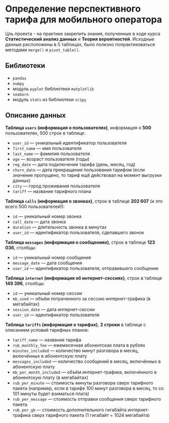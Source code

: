 # Определение перспективного тарифа для мобильного оператора

Цль проекта - на практике закрепить знания, полученные в ходе курса **Статистический анализ данных** и **Теория вероятностей**.
Исходные данные расположены в 5 таблицах, было полезно попрактиковаться методами `merge()` и `pivot_table()`.

## Библиотеки

- `pandas`
- `numpy`
- модуль `pyplot` библиотеки `matplotlib`
- `seaborn`
- модуль `stats` из библиотеки `scipy`


## Описание данных

**Таблица `users` (информация о пользователях)**, информация о **500** пользователях, 500 строк в таблице:
- `user_id` — уникальный идентификатор пользователя
- `first_name` — имя пользователя
- `last_name` — фамилия пользователя
- `age` — возраст пользователя (годы)
- `reg_date` — дата подключения тарифа (день, месяц, год)
- `churn_date` — дата прекращения пользования тарифом (если значение пропущено, то тариф ещё действовал на момент выгрузки данных)
- `city` — город проживания пользователя
- `tariff` — название тарифного плана

**Таблица `calls` (информация о звонках)**, строк в таблице **202 607** (и это всего 500 пользователей!):
- `id` — уникальный номер звонка
- `call_date` — дата звонка
- `duration` — длительность звонка в минутах
- `user_id` — идентификатор пользователя, сделавшего звонок

**Таблица `messages` (информация о сообщениях)**, строк в таблице **123 036**, столбцы:
- `id` — уникальный номер сообщения
- `message_date` — дата сообщения
- `user_id` — идентификатор пользователя, отправившего сообщение

**Таблица `internet` (информация об интернет-сессиях)**, строк в таблице **149 396**, столбцы:
- `id` — уникальный номер сессии
- `mb_used` — объём потраченного за сессию интернет-трафика (в мегабайтах)
- `session_date` — дата интернет-сессии
- `user_id` — идентификатор пользователя

**Таблица `tariffs` (информация о тарифах)**, **2 строки** в таблице с описанием условий тарифных планов:
- `tariff_name` — название тарифа
- `rub_monthly_fee` — ежемесячная абонентская плата в рублях
- `minutes_included` — количество минут разговора в месяц, включённых в абонентскую плату
- `messages_included` — количество сообщений в месяц, включённых в абонентскую плату
- `mb_per_month_included` — объём интернет-трафика, включённого в абонентскую плату (в мегабайтах)
- `rub_per_minute` — стоимость минуты разговора сверх тарифного пакета (например, если в тарифе 100 минут разговора в месяц, то со 101 минуты будет взиматься плата)
- `rub_per_message` — стоимость отправки сообщения сверх тарифного пакета
- `rub_per_gb` — стоимость дополнительного гигабайта интернет-трафика сверх тарифного пакета (1 гигабайт = 1024 мегабайта)
